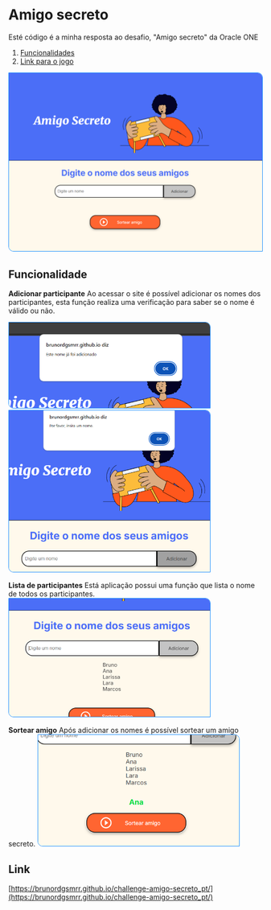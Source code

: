 # Amigo secreto

Esté código é a minha resposta ao desafio, "Amigo secreto" da Oracle ONE

1. [Funcionalidades](#funcionalidade)
2. [Link para o jogo](#link)

<img id="img-header" src="./img/pagina_inicial.png" alt="Tratativa para nomes que já foram adicionados" width="600"/>

## Funcionalidade

**Adicionar participante**
Ao acessar o site é possível adicionar os nomes dos participantes, esta função realiza uma verificação para saber se o nome é válido ou não.

<img src="./img/tratativa_para_nomes_repetidos.png" alt="Tratativa para nomes que já foram adicionados"/>
<br>
<img src="./img/tratativa_para_input_vazio.png" alt="Tratativa para quando for clicado em adicionar sem digite um nome">

**Lista de participantes**
Está aplicação possui uma função que lista o nome de todos os participantes.
<img src="./img/nomes_adicionados.png" alt="Tratativa para quando for clicado em adicionar sem digite um nome" />

**Sortear amigo**
Após adicionar os nomes é possível sortear um amigo secreto.
<img src="./img/resultado_do_sorteio.png" alt="Tratativa para quando for clicado em adicionar sem digite um nome"/>

## Link

[https://brunordgsmrr.github.io/challenge-amigo-secreto_pt/](https://brunordgsmrr.github.io/challenge-amigo-secreto_pt/)

<style>
    img {
        width: 400px;
        border: 1px solid dodgerblue; 
        border-radius:0px 10px;
    }
    #img-header {
        width: 600px;
    }
</style>
